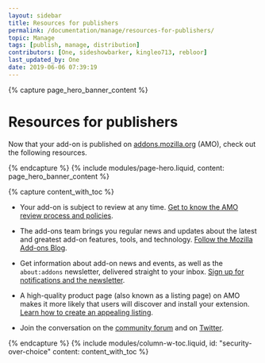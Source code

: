 ```yaml
---
layout: sidebar
title: Resources for publishers
permalink: /documentation/manage/resources-for-publishers/
topic: Manage
tags: [publish, manage, distribution]
contributors: [One, sideshowbarker, kingleo713, rebloor]
last_updated_by: One
date: 2019-06-06 07:39:19
---
```


<!-- Page Hero Banner -->

{% capture page_hero_banner_content %}

# Resources for publishers

Now that your add-on is published on [addons.mozilla.org](https://addons.mozilla.org/) (AMO), check out the following resources.

{% endcapture %}
{% include modules/page-hero.liquid,
	content: page_hero_banner_content
%}

<!-- END: Page Hero Banner -->

<!-- Content with Table of Contents Module -->

{% capture content_with_toc %}

- Your add-on is subject to review at any time. [Get to know the AMO review process and policies](/documentation/publish/add-on-policies/).

- The add-ons team brings you regular news and updates about the latest and greatest add-on features, tools, and technology. [Follow the Mozilla Add-ons Blog](https://blog.mozilla.org/addons/).

- Get information about add-on news and events, as well as the `about:addons` newsletter, delivered straight to your inbox. [Sign up for notifications and the newsletter](https://addons.mozilla.org/firefox/users/edit#acct-notify/).

- A high-quality product page (also known as a listing page) on AMO makes it more likely that users will discover and install your extension. [Learn how to create an appealing listing](/documentation/develop/create-an-appealing-listing/).

- Join the conversation on the [community forum](https://discourse.mozilla.org/c/add-ons) and on [Twitter](https://twitter.com/mozamo).

{% endcapture %}
{% include modules/column-w-toc.liquid,
  id: "security-over-choice"
  content: content_with_toc
%}

<!-- END: Content with Table of Contents -->


